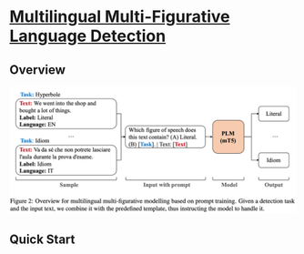 # [Multilingual Multi-Figurative Language Detection]()

## Overview

![](./img/overview.png)

## Quick Start
